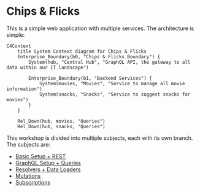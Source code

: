 # Chips & Flicks

This is a simple web application with multiple services. The architecture is simple:

```mermaid
C4Context
    title System Context diagram for Chips & Flicks
    Enterprise_Boundary(b0, "Chips & Flicks Boundary") {
        System(hub, "Central Hub", "GraphQL API, the gateway to all data within our IT landscape")
            
        Enterprise_Boundary(b1, "Backend Services") {
            System(movies, "Movies", "Service to manage all movie information")
            System(snacks, "Snacks", "Service to suggest snacks for movies")
        }
    }
        
    Rel_Down(hub, movies, "Queries")
    Rel_Down(hub, snacks, "Queries")

```

This workshop is divided into multiple subjects, each with its own branch. The subjects are:

- [Basic Setup + REST](https://github.com/jacobduijzer/graphql-workshop)
- [GraphQL Setup + Queries](https://github.com/jacobduijzer/graphql-workshop/tree/graphql)
- [Resolvers + Data Loaders](https://github.com/jacobduijzer/graphql-workshop/tree/resolvers)
- [Mutations](https://github.com/jacobduijzer/graphql-workshop/tree/mutations)
- [Subscriptions](https://github.com/jacobduijzer/graphql-workshop/tree/subscriptions)
